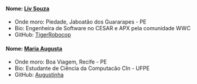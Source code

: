 #### Nome: [Liv Souza](https://github.com/TigerRobocop/)
- Onde moro: Piedade, Jaboatão dos Guararapes - PE
- Bio: Engenheira de Software no CESAR e APX pela comunidade WWC
- GitHub: [TigerRobocop](https://github.com/TigerRobocop/)

#### Nome: [Maria Augusta](https://github.com/mariaaugustamb/)
- Onde moro: Boa Viagem, Recife - PE
- Bio: Estudante de Ciência da Computacão CIn - UFPE
- GitHub: [Augustinha](https://github.com/mariaaugustamb/)